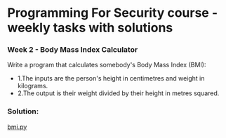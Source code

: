 # Programming For Security course - weekly tasks with solutions

###  Week 2 - Body Mass Index Calculator

Write a program that calculates somebody's Body Mass Index (BMI):
* 1.The inputs are the person's height in centimetres and weight in kilograms.
* 2.The output  is their weight divided by their height in metres squared.

### Solution: 
[bmi.py](https://github.com/kodkoder/pforcs-problem-sheet/blob/main/bmi.py)
